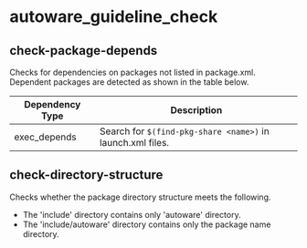 # autoware_guideline_check

## check-package-depends

Checks for dependencies on packages not listed in package.xml.
Dependent packages are detected as shown in the table below.

| Dependency Type | Description                                                |
| --------------- | ---------------------------------------------------------- |
| exec_depends    | Search for `$(find-pkg-share <name>)` in launch.xml files. |

## check-directory-structure

Checks whether the package directory structure meets the following.

- The 'include' directory contains only 'autoware' directory.
- The 'include/autoware' directory contains only the package name directory.
